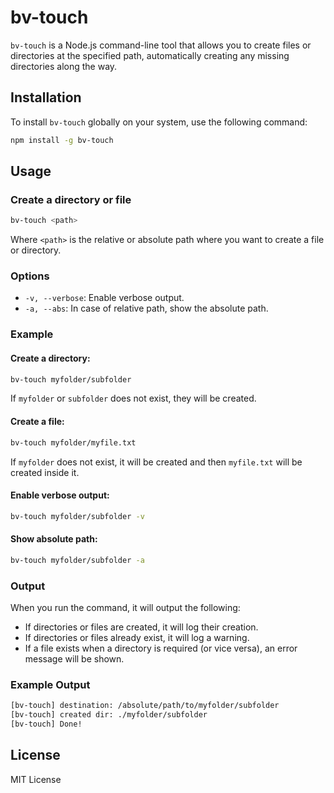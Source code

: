 
# bv-touch

`bv-touch` is a Node.js command-line tool that allows you to create files or directories at the specified path, automatically creating any missing directories along the way.

## Installation

To install `bv-touch` globally on your system, use the following command:

```bash
npm install -g bv-touch
```

## Usage

### Create a directory or file

```bash
bv-touch <path>
```

Where `<path>` is the relative or absolute path where you want to create a file or directory.

### Options

- `-v, --verbose`: Enable verbose output.
- `-a, --abs`: In case of relative path, show the absolute path.

### Example

#### Create a directory:

```bash
bv-touch myfolder/subfolder
```

If `myfolder` or `subfolder` does not exist, they will be created. 

#### Create a file:

```bash
bv-touch myfolder/myfile.txt
```

If `myfolder` does not exist, it will be created and then `myfile.txt` will be created inside it.

#### Enable verbose output:

```bash
bv-touch myfolder/subfolder -v
```

#### Show absolute path:

```bash
bv-touch myfolder/subfolder -a
```

### Output

When you run the command, it will output the following:
- If directories or files are created, it will log their creation.
- If directories or files already exist, it will log a warning.
- If a file exists when a directory is required (or vice versa), an error message will be shown.

### Example Output

```bash
[bv-touch] destination: /absolute/path/to/myfolder/subfolder
[bv-touch] created dir: ./myfolder/subfolder
[bv-touch] Done!
```

## License

MIT License
